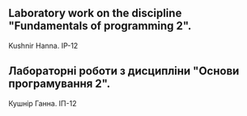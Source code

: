 ## Laboratory work on the discipline "Fundamentals of programming 2".
Kushnir Hanna. IP-12

## Лабораторні роботи з дисципліни "Основи програмування 2".
Кушнір Ганна. ІП-12

